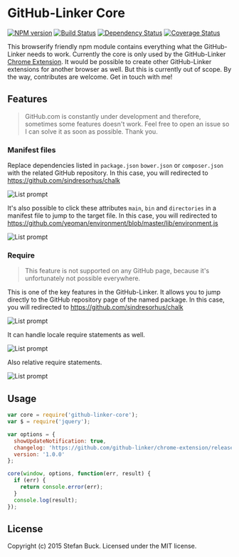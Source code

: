 # GitHub-Linker Core
[![NPM version][npm-image]][npm-url] [![Build Status][travis-image]][travis-url] [![Dependency Status][daviddm-url]][daviddm-image] [![Coverage Status][coveralls-image]][coveralls-url]

This browserify friendly npm module contains everything what the GitHub-Linker needs to work. Currently the core is only used by the GitHub-Linker [Chrome Extension](https://github.com/github-linker/github-linker/chrome-extension). It would be possible to create other GitHub-Linker extensions for another browser as well. But this is currently out of scope. By the way, contributes are welcome. Get in touch with me!

## Features

> GitHub.com is constantly under development and therefore, sometimes some features doesn't work. Feel free to open an issue so I can solve it as soon as possible. Thank you.


### Manifest files



Replace dependencies listed in `package.json` `bower.json` or `composer.json` with the related GitHub repository. In this case, you will redirected to https://github.com/sindresorhus/chalk

![List prompt](https://dl.dropboxusercontent.com/s/m7bicvnyf4kf37i/manifest_package.png)



It's also possible to click these attributes `main`, `bin` and `directories` in a manifest file to jump to the target file. In this case, you will redirected to https://github.com/yeoman/environment/blob/master/lib/environment.js

![List prompt](https://dl.dropboxusercontent.com/s/ph8ap6mkft47l10/manifest_entry.png)



### Require

> This feature is not supported on any GitHub page, because it's unfortunately not possible everywhere.


This is one of the key features in the GitHub-Linker. It allows you to jump directly to the GitHub repository page of the named package. In this case, you will redirected to https://github.com/sindresorhus/chalk

![List prompt](https://dl.dropboxusercontent.com/s/a50aypabfs814ma/require_package.png)



It can handle locale require statements as well.

![List prompt](https://dl.dropboxusercontent.com/s/sqpxbrg2dh8ngq5/require_relative.png)



Also relative require statements.

![List prompt](https://dl.dropboxusercontent.com/s/tbhbeo98ejsvekt/require_relative1.png)



## Usage


```javascript
var core = require('github-linker-core');
var $ = require('jquery');

var options = {
  showUpdateNotification: true,
  changelog: 'https://github.com/github-linker/chrome-extension/releases',
  version: '1.0.0'
};

core(window, options, function(err, result) {
  if (err) {
    return console.error(err);
  }
  console.log(result);
});

```



## License

Copyright (c) 2015 Stefan Buck. Licensed under the MIT license.



[npm-url]: https://npmjs.org/package/github-linker-core
[npm-image]: https://badge.fury.io/js/github-linker-core.svg
[travis-url]: https://travis-ci.org/github-linker/core
[travis-image]: https://travis-ci.org/github-linker/core.svg?branch=master
[daviddm-url]: https://david-dm.org/github-linker/core.svg?theme=shields.io
[daviddm-image]: https://david-dm.org/github-linker/core
[coveralls-url]: https://coveralls.io/r/github-linker/core
[coveralls-image]: https://coveralls.io/repos/github-linker/core/badge.png
